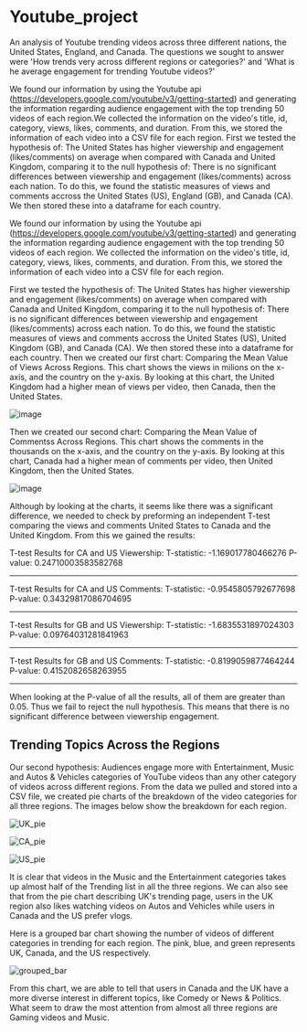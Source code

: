 # Youtube_project
An analysis of Youtube trending videos across three different nations, the United States, England, and Canada. 
The questions we sought to answer were 'How trends very across different regions or categories?' and 'What is he average engagement for trending Youtube videos?'

We found our information by using the Youtube api (https://developers.google.com/youtube/v3/getting-started) and generating the information regarding audience engagement with the top trending 50 videos of each region.We collected the information on the video's title, id, category, views, likes, comments, and duration. From this, we stored the information of each video into a CSV file for each region. 
First we tested the hypothesis of: The United States has higher viewership and engagement (likes/comments) on average when compared with Canada and United Kingdom, comparing it to the null hypothesis of: There is no significant differences between viewership and engagement (likes/comments) across each nation. To do this, we found the statistic measures of views and comments accross the United States (US), England (GB), and Canada (CA). We then stored these into a dataframe for each country. 

We found our information by using the Youtube api (https://developers.google.com/youtube/v3/getting-started) and generating the information regarding audience engagement with the top trending 50 videos of each region. We collected the information on the video's title, id, category, views, likes, comments, and duration. From this, we stored the information of each video into a CSV file for each region. 

First we tested the hypothesis of: The United States has higher viewership and engagement (likes/comments) on average when compared with Canada and United Kingdom, comparing it to the null hypothesis of: There is no significant differences between viewership and engagement (likes/comments) across each nation. To do this, we found the statistic measures of views and comments accross the United States (US), United Kingdom (GB), and Canada (CA). We then stored these into a dataframe for each country. 
Then we created our first chart: Comparing the Mean Value of Views Across Regions. This chart shows the views in milions on the x-axis, and the country on the y-axis. By looking at this chart, the United Kingdom had a higher mean of views per video, then Canada, then the United States.

![image](https://github.com/sophiagemanuel/Youtube_project/assets/157437098/45175710-f283-43c6-bd05-90d54b3bf636)

Then we created our second chart: Comparing the Mean Value of Commentss Across Regions. This chart shows the comments in the thousands on the x-axis, and the country on the y-axis. By looking at this chart, Canada had a higher mean of comments per video, then United Kingdom, then the United States.

![image](https://github.com/sophiagemanuel/Youtube_project/assets/157437098/d5d16369-7c87-494b-92f9-34f201e9fa7d)

Although by looking at the charts, it seems like there was a significant difference, we needed to check by preforming an independent T-test comparing the views and comments United States to Canada and the United Kingdom.
From this we gained the results:

T-test Results for CA and US Viewership:
T-statistic: -1.169017780466276
P-value: 0.24710003583582768

------------------------------
T-test Results for CA and US Comments:
T-statistic: -0.9545805792677698
P-value: 0.34329817086704695

------------------------------
T-test Results for GB and US Viewership:
T-statistic: -1.6835531897024303
P-value: 0.09764031281841963

------------------------------
T-test Results for GB and US Comments:
T-statistic: -0.8199059877464244
P-value: 0.4152082658263955

------------------------------

When looking at the P-value of all the results, all of them are greater than 0.05. Thus we fail to reject the null hypothesis. This means that there is no significant difference between viewership engagement.

## Trending Topics Across the Regions
Our second hypothesis: Audiences engage more with Entertainment, Music and Autos & Vehicles categories of YouTube videos than any other category of videos across different regions. From the data we pulled and stored into a CSV file, we created pie charts of the breakdown of the video categories for all three regions. The images below show the breakdown for each region.

![UK_pie](https://github.com/sophiagemanuel/Youtube_project/assets/161385170/0d559ed6-32fe-4bc8-8dd1-c15138d8e946)

![CA_pie](https://github.com/sophiagemanuel/Youtube_project/assets/161385170/9b3142e1-9f7c-4714-a31a-313af1fdbdd7)

![US_pie](https://github.com/sophiagemanuel/Youtube_project/assets/161385170/a8480717-29d0-4ca4-bc05-c7b5b110e1d3)

It is clear that videos in the Music and the Entertainment categories takes up almost half of the Trending list in all the three regions. We can also see that from the pie chart describing UK's trending page, users in the UK region also likes watching videos on Autos and Vehicles while users in Canada and the US prefer vlogs.

Here is a grouped bar chart showing the number of videos of different categories in trending for each region. The pink, blue, and green represents UK, Canada, and the US respectively.

![grouped_bar](https://github.com/sophiagemanuel/Youtube_project/assets/161385170/4a5d7eb5-761e-4b9e-af8f-49c55ce104fc)

From this chart, we are able to tell that users in Canada and the UK have a more diverse interest in different topics, like Comedy or News & Politics. What seem to draw the most attention from almost all three regions are Gaming videos and Music.
